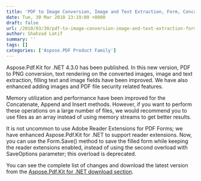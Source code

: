 ```yaml
---
title: 'PDF to Image Conversion, Image and Text Extraction, Form, Concatenate, Append and Insert Features have been Improved in Aspose.Pdf.Kit for .NET.'
date: Tue, 30 Mar 2010 13:19:00 +0000
draft: false
url: /2010/03/30/pdf-to-image-conversion-image-and-text-extraction-form-concatenate-append-and-insert-features-have-been-improved-in-aspose-pdf-kit-for-net/
author: Shahzad Latif
summary: ''
tags: []
categories: ['Aspose.PDF Product Family']
---
```


Aspose.Pdf.Kit for .NET 4.3.0 has been published. In this new version, PDF to PNG conversion, text rendering on the converted images, image and text extraction, filling text and image fields have been improved. We have also enhanced adding images and PDF file security related features.  
  
Memory utilization and performance have been improved for the Concatenate, Append and Insert methods. However, if you want to perform these operations on a large number of files, we would recommend you to use files as an array instead of using memory streams to get better results.  
  
It is not uncommon to use Adobe Reader Extensions for PDF Forms; we have enhanced Aspose.Pdf.Kit for .NET to support reader extensions. Now, you can use the Form.Save() method to save the filled form while keeping the reader extensions enabled, instead of using the second overload with SaveOptions parameter; this overload is deprecated.   
  
You can see the complete list of changes and download the latest version from the [Aspose.Pdf.Kit for .NET download section][1].




[1]: http://www.aspose.com/community/files/51/.net-components/aspose.pdf.kit-for-.net/default.aspx




